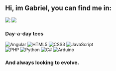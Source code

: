 <div>

  <h2>Hi, im Gabriel, you can find me in:</h2>
  <a href="https://www.linkedin.com/in/gabriel-dos-santos-figueiredo-23583a229/"><img src="https://img.shields.io/badge/linkedin-%230077B5.svg?style=for-the-badge&logo=linkedin&logoColor=white"></a>
  <a href="https://www.instagram.com/gab0el"><img src="https://img.shields.io/badge/Instagram-%23E4405F.svg?style=for-the-badge&logo=Instagram&logoColor=white"></a>
  <br>
</div>

### Day-a-day tecs

![Angular](https://img.shields.io/badge/angular-%23DD0031.svg?style=for-the-badge&logo=angular&logoColor=white)
![HTML5](https://img.shields.io/badge/html5-%23E34F26.svg?style=for-the-badge&logo=html5&logoColor=white)
![CSS3](https://img.shields.io/badge/css3-%231572B6.svg?style=for-the-badge&logo=css3&logoColor=white)
![JavaScript](https://img.shields.io/badge/javascript-%23323330.svg?style=for-the-badge&logo=javascript&logoColor=%23F7DF1E) </br>
![PHP](https://img.shields.io/badge/php-%23777BB4.svg?style=for-the-badge&logo=php&logoColor=white)
![Python](https://img.shields.io/badge/python-3670A0?style=for-the-badge&logo=python&logoColor=ffdd54)
![C#](https://img.shields.io/badge/c%23-%23239120.svg?style=for-the-badge&logo=c-sharp&logoColor=white)
![Arduino](https://img.shields.io/badge/-Arduino-00979D?style=for-the-badge&logo=Arduino&logoColor=white)


### And always looking to evolve.
